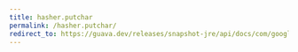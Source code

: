 ```yaml
---
title: hasher.putchar
permalink: /hasher.putchar/
redirect_to: https://guava.dev/releases/snapshot-jre/api/docs/com/google/common/hash/Hasher.html#putChar-char-
---
```

